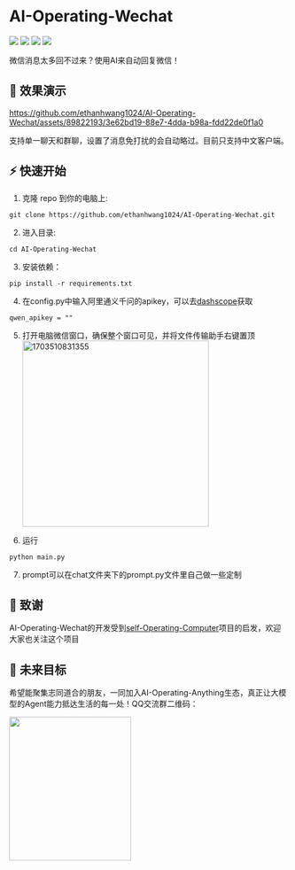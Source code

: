 # AI-Operating-Wechat

<p align="left">
    <a href="./LICENSE"><img src="https://img.shields.io/badge/license-GNU-dfd.svg"></a>
    <a href=""><img src="https://img.shields.io/badge/series-AI_Operating-yellow.svg"></a>
    <a href=""><img src="https://img.shields.io/badge/python-3.9+-aff.svg"></a>
    <a href=""><img src="https://img.shields.io/badge/os-windows-pink.svg"></a>
</p>

微信消息太多回不过来？使用AI来自动回复微信！
## 👀 效果演示  

https://github.com/ethanhwang1024/AI-Operating-Wechat/assets/89822193/3e62bd19-88e7-4dda-b98a-fdd22de0f1a0


支持单一聊天和群聊，设置了消息免打扰的会自动略过。目前只支持中文客户端。
## ⚡ 快速开始
1. 克隆 repo 到你的电脑上:
```
git clone https://github.com/ethanhwang1024/AI-Operating-Wechat.git
```
2. 进入目录:
```
cd AI-Operating-Wechat
```
3. 安装依赖：
```
pip install -r requirements.txt
```
4. 在config.py中输入阿里通义千问的apikey，可以去[dashscope](https://dashscope.aliyun.com/)获取
```
qwen_apikey = ""
```
5. 打开电脑微信窗口，确保整个窗口可见，并将文件传输助手右键置顶  
   <img width="336" alt="1703510831355" src="https://github.com/ethanhwang1024/AI-Operating-Wechat/assets/89822193/40a3335e-4578-4ea5-a14e-45b7aed38d34">
  
6. 运行   
```
python main.py
```
7. prompt可以在chat文件夹下的prompt.py文件里自己做一些定制


## 📣 致谢

AI-Operating-Wechat的开发受到[self-Operating-Computer](https://github.com/OthersideAI/self-operating-computer)项目的启发，欢迎大家也关注这个项目

## 🚀 未来目标

希望能聚集志同道合的朋友，一同加入AI-Operating-Anything生态，真正让大模型的Agent能力抵达生活的每一处！QQ交流群二维码：   

<div align="left">
<img src="https://github.com/ethanhwang1024/AI-Operating-Wechat/assets/89822193/356a069b-416b-4a14-a576-dd7e93e56059"  width = "220" height = "260",caption='' />
</div>




